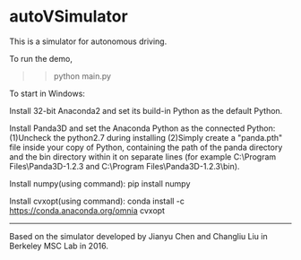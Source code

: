 # autoVSimulator

This is a simulator for autonomous driving. 

To run the demo,
>> python main.py

To start in Windows:

Install 32-bit Anaconda2 and set its build-in Python as the default Python.

Install Panda3D and set the Anaconda Python as the connected Python: (1)Uncheck the python2.7 during installing (2)Simply create a "panda.pth" file inside your copy of Python, containing the path of the panda directory and the bin directory within it on separate lines (for example C:\Program Files\Panda3D-1.2.3 and C:\Program Files\Panda3D-1.2.3\bin).

Install numpy(using command): pip install numpy

Install cvxopt(using command): conda install -c https://conda.anaconda.org/omnia cvxopt

-----

Based on the simulator developed by Jianyu Chen and Changliu Liu in Berkeley MSC Lab in 2016.